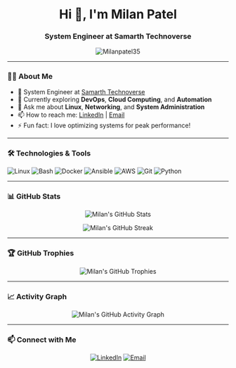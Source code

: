 <h1 align="center">Hi 👋, I'm Milan Patel</h1>
<h3 align="center">System Engineer at Samarth Technoverse</h3>

<p align="center">
  <img src="https://komarev.com/ghpvc/?username=Milanpatel35&label=Profile%20views&color=0e75b6&style=flat" alt="Milanpatel35" />
</p>

---

### 👨‍💻 About Me

- 🔧 System Engineer at [Samarth Technoverse](https://samarthtechnoverse.com)
- 🌱 Currently exploring **DevOps**, **Cloud Computing**, and **Automation**
- 💬 Ask me about **Linux**, **Networking**, and **System Administration**
- 📫 How to reach me: [LinkedIn](https://www.linkedin.com/in/milan-patel-a45451bb/) | [Email](mailto:milanpatel3435@gmail.com)
- ⚡ Fun fact: I love optimizing systems for peak performance!

---

### 🛠️ Technologies & Tools

![Linux](https://img.shields.io/badge/Linux-FCC624?style=flat&logo=linux&logoColor=black)
![Bash](https://img.shields.io/badge/Bash-4EAA25?style=flat&logo=gnu-bash&logoColor=white)
![Docker](https://img.shields.io/badge/Docker-2496ED?style=flat&logo=docker&logoColor=white)
![Ansible](https://img.shields.io/badge/Ansible-EE0000?style=flat&logo=ansible&logoColor=white)
![AWS](https://img.shields.io/badge/AWS-232F3E?style=flat&logo=amazon-aws&logoColor=white)
![Git](https://img.shields.io/badge/Git-F05032?style=flat&logo=git&logoColor=white)
![Python](https://img.shields.io/badge/Python-3776AB?style=flat&logo=python&logoColor=white)

---

### 📊 GitHub Stats

<p align="center">
  <img src="https://github-readme-stats.vercel.app/api?username=Milanpatel35&show_icons=true&theme=radical" alt="Milan's GitHub Stats" />
</p>

<p align="center">
  <img src="https://github-readme-streak-stats.herokuapp.com/?user=Milanpatel35&theme=radical" alt="Milan's GitHub Streak" />
</p>

---

### 🏆 GitHub Trophies

<p align="center">
  <img src="https://github-profile-trophy.vercel.app/?username=Milanpatel35&theme=radical&no-frame=true&no-bg=true&margin-w=4" alt="Milan's GitHub Trophies" />
</p>

---

### 📈 Activity Graph

<p align="center">
  <img src="https://activity-graph.herokuapp.com/graph?username=Milanpatel35&theme=redical" alt="Milan's GitHub Activity Graph" />
</p>

---

### 📫 Connect with Me

<p align="center">
  <a href="https://www.linkedin.com/in/milan-patel-a45451bb/"><img src="https://img.shields.io/badge/LinkedIn-0077B5?style=flat&logo=linkedin&logoColor=white" alt="LinkedIn" /></a>
  <a href="mailto:patelmilan3435@gmail.com"><img src="https://img.shields.io/badge/Email-D14836?style=flat&logo=gmail&logoColor=white" alt="Email" /></a>
</p>

